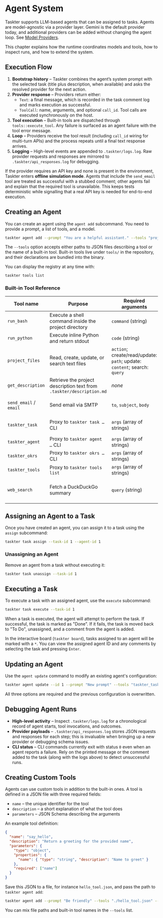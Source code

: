 # Agent System

Taskter supports LLM-based agents that can be assigned to tasks. Agents are model-agnostic via a provider layer. Gemini is the default provider today, and additional providers can be added without changing the agent loop. See [Model Providers](providers.md).

This chapter explains how the runtime coordinates models and tools, how to inspect runs, and how to extend the system.

## Execution Flow

1. **Bootstrap history** – Taskter combines the agent’s system prompt with the selected task (title plus description, when available) and asks the resolved provider for the next action.
2. **Provider response** – Providers return either:
   - `Text`: a final message, which is recorded in the task comment log and marks execution as successful.
   - `ToolCall`: name, arguments, and optional `call_id`. Tool calls are executed synchronously on the host.
3. **Tool execution** – Built-in tools are dispatched through `tools::execute_tool`. Any failure is surfaced as an agent failure with the tool error message.
4. **Loop** – Providers receive the tool result (including `call_id` wiring for multi-turn APIs) and the process repeats until a final text response arrives.
5. **Logging** – High-level events are appended to `.taskter/logs.log`. Raw provider requests and responses are mirrored to `.taskter/api_responses.log` for debugging.

If the provider requires an API key and none is present in the environment, Taskter enters **offline simulation mode**. Agents that include the `send_email` tool are treated as successful with a stubbed comment; other agents fail and explain that the required tool is unavailable. This keeps tests deterministic while signalling that a real API key is needed for end-to-end execution.

## Creating an Agent

You can create an agent using the `agent add` subcommand. You need to provide a prompt, a list of tools, and a model.

```bash
taskter agent add --prompt "You are a helpful assistant." --tools "project_files" "run_bash" --model "gemini-2.5-pro"
```

The `--tools` option accepts either paths to JSON files describing a tool or the name of a built-in tool. Built-in tools live under `tools/` in the repository, and their declarations are bundled into the binary.

You can display the registry at any time with:

```bash
taskter tools list
```

### Built-in Tool Reference

| Tool name | Purpose | Required arguments | Notes |
| --- | --- | --- | --- |
| `run_bash` | Execute a shell command inside the project directory | `command` (string) | Returns trimmed stdout; non-zero status bubbles up as a failure |
| `run_python` | Execute inline Python and return stdout | `code` (string) | Uses the system Python interpreter |
| `project_files` | Read, create, update, or search text files | `action`; create/read/update: `path`; update: `content`; search: `query` | Uses the supplied path verbatim (no sandbox); alias `file_ops` |
| `get_description` | Retrieve the project description text from `.taskter/description.md` | _none_ | Handy for planning/reporting agents |
| `send_email` / `email` | Send email via SMTP | `to`, `subject`, `body` | Requires `.taskter/email_config.json`; `email` is an alias |
| `taskter_task` | Proxy to `taskter task …` CLI | `args` (array of strings) | Invoke task subcommands (add, list, assign, execute, etc.) |
| `taskter_agent` | Proxy to `taskter agent …` CLI | `args` (array of strings) | Manage agents programmatically |
| `taskter_okrs` | Proxy to `taskter okrs …` CLI | `args` (array of strings) | Add or list OKRs |
| `taskter_tools` | Proxy to `taskter tools list` | `args` (array of strings) | Usually `["list"]`; useful for self-inspection |
| `web_search` | Fetch a DuckDuckGo summary | `query` (string) | Respects `SEARCH_API_ENDPOINT`; requires outbound network access |

## Assigning an Agent to a Task

Once you have created an agent, you can assign it to a task using the `assign` subcommand:

```bash
taskter task assign --task-id 1 --agent-id 1
```

### Unassigning an Agent

Remove an agent from a task without executing it:

```bash
taskter task unassign --task-id 1
```

## Executing a Task

To execute a task with an assigned agent, use the `execute` subcommand:

```bash
taskter task execute --task-id 1
```

When a task is executed, the agent will attempt to perform the task. If successful, the task is marked as "Done". If it fails, the task is moved back to "To Do", unassigned, and a comment from the agent is added.

In the interactive board (`taskter board`), tasks assigned to an agent will be marked with a `*`. You can view the assigned agent ID and any comments by selecting the task and pressing `Enter`.

## Updating an Agent

Use the `agent update` command to modify an existing agent's configuration:

```bash
taskter agent update --id 1 --prompt "New prompt" --tools "taskter_task" --model "gemini-pro"
```

All three options are required and the previous configuration is overwritten.

## Debugging Agent Runs

- **High-level activity** – Inspect `.taskter/logs.log` for a chronological record of agent starts, tool invocations, and outcomes.
- **Provider payloads** – `.taskter/api_responses.log` stores JSON requests and responses for each step; this is invaluable when bringing up a new provider or debugging schema issues.
- **CLI status** – CLI commands currently exit with status `0` even when an agent reports a failure. Rely on the printed message or the comment added to the task (along with the logs above) to detect unsuccessful runs.

## Creating Custom Tools

Agents can use custom tools in addition to the built-in ones. A tool is defined
in a JSON file with three required fields:

- `name` – the unique identifier for the tool
- `description` – a short explanation of what the tool does
- `parameters` – JSON Schema describing the arguments

An example tool definition:

```json
{
  "name": "say_hello",
  "description": "Return a greeting for the provided name",
  "parameters": {
    "type": "object",
    "properties": {
      "name": { "type": "string", "description": "Name to greet" }
    },
    "required": ["name"]
  }
}
```

Save this JSON to a file, for instance `hello_tool.json`, and pass the path to
`taskter agent add`:

```bash
taskter agent add --prompt "Be friendly" --tools "./hello_tool.json" --model "gemini-pro"
```

You can mix file paths and built-in tool names in the `--tools` list.
